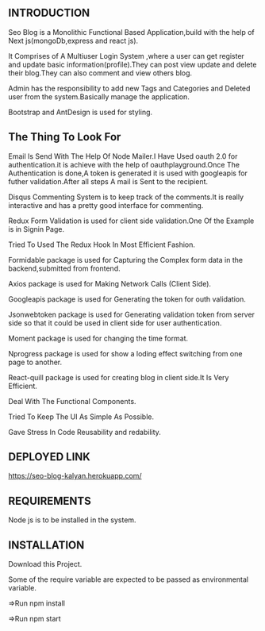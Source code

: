 INTRODUCTION
------------
Seo Blog is a Monolithic Functional Based Application,build with the help of Next js(mongoDb,express and react js).

It Comprises of A Multiuser Login System ,where a user can get register and update basic information(profile).They can post view update and delete their blog.They can also comment and view others blog.

Admin has the responsibility to add new Tags and Categories and Deleted user from the system.Basically manage the application.  

Bootstrap and AntDesign is used for styling.


The Thing To Look For
------------
Email Is Send With The Help Of Node Mailer.I Have Used oauth 2.0 for authentication.it is achieve with the help of oauthplayground.Once The Authentication is done,A token is generated it is used with googleapis for futher validation.After all steps A mail is Sent to the recipient.

Disqus Commenting System is to keep track of the comments.It is really interactive and has a pretty good interface for commenting.

Redux Form Validation is used for client side validation.One Of the Example is in Signin Page.

Tried To Used The Redux Hook In Most Efficient Fashion.

Formidable package is used for Capturing the Complex form data in the backend,submitted from frontend.

Axios package is used for Making Network Calls (Client Side).

Googleapis package is used for Generating the token for outh validation.
  
Jsonwebtoken package is used for Generating validation token from server side so that it could be used in client side for user authentication.

Moment package is used for changing the time format.

Nprogress package is used for show a loding effect switching from one page to another.
  
React-quill package is used for creating blog in client side.It Is Very Efficient.
 
Deal With The Functional Components.

Tried To Keep The UI As Simple As Possible.

Gave Stress In Code Reusability and redability.


DEPLOYED LINK
------------
https://seo-blog-kalyan.herokuapp.com/

REQUIREMENTS
------------
Node js is to be installed in the system.

INSTALLATION
------------
Download this Project.

Some of the require variable are expected to be passed as environmental variable.

=>Run npm install

=>Run npm start



